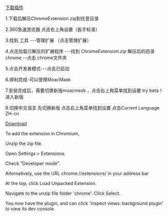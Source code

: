 [下载插件](https://moactmaxpol-1253978438.cos.ap-beijing.myqcloud.com/chrome.zip)

1.下载后解压ChromeExtension.zip到任意目录

2.360急速游览器 点击右上角设置（扳手标准）

3.找到 工具 ---管理扩展 （点击管理扩展）

4.点击加载已解压的扩展程序 ---找到 ChromeExtension.zip 解压后的目录 chrome --点击 chrome文件夹

5.点击开发者模式---点击已启动  

6.顺利完成-可以使用MoacMask

7.安装完成后，需要切换新版moacmesk ，点击右上角菜单找到设置 try beta！ 进入新版

8.切换中文语言  先切换新版  点击右上角菜单找到设置  点击Current Language  ZH-cn



[Download](https://github.com/MOACChain/MOACMask/releases/download/v0.0.8/ChromeExtension.zip)

To add the extension in Chromium,

Unzip the zip file.

Open Settings > Extensions.

Check "Developer mode".

Alternatively, use the URL chrome://extensions/ in your address bar

At the top, click Load Unpacked Extension.

Navigate to the unzip file folder 'chrome'. Click Select.

You now have the plugin, and can click 'inspect views: background plugin' to view its dev console.
